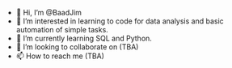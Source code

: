 - 👋 Hi, I’m @BaadJim
- 👀 I’m interested in learning to code for data analysis and basic automation of simple tasks.
- 🌱 I’m currently learning SQL and Python.
- 💞️ I’m looking to collaborate on (TBA)
- 📫 How to reach me (TBA)

<!---
BaadJim/BaadJim is a ✨ special ✨ repository because its `README.md` (this file) appears on your GitHub profile.
You can click the Preview link to take a look at your changes.
--->
